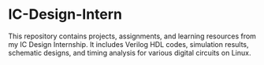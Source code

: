 # IC-Design-Intern
This repository contains projects, assignments, and learning resources from my IC Design Internship. It includes Verilog HDL codes, simulation results, schematic designs, and timing analysis for various digital circuits on Linux.
